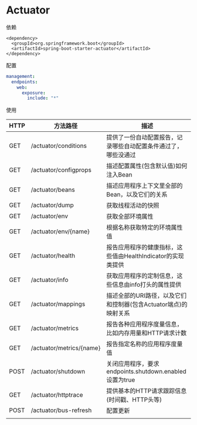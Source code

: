 # Actuator

依赖 

```
<dependency>
  <groupId>org.springframework.boot</groupId>
  <artifactId>spring-boot-starter-actuator</artifactId>
</dependency>
```



配置

```yaml
management:
  endpoints:
    web:
      exposure:
        include: "*"
```





使用

| HTTP | 方法路径                 | 描述                                                         |
| ---- | ------------------------ | ------------------------------------------------------------ |
| GET  | /actuator/conditions     | 提供了一份自动配置报告，记录哪些自动配置条件通过了，哪些没通过 |
| GET  | /actuator/configprops    | 描述配置属性(包含默认值)如何注入Bean                         |
| GET  | /actuator/beans          | 描述应用程序上下文里全部的Bean，以及它们的关系               |
| GET  | /actuator/dump           | 获取线程活动的快照                                           |
| GET  | /actuator/env            | 获取全部环境属性                                             |
| GET  | /actuator/env/{name}     | 根据名称获取特定的环境属性值                                 |
| GET  | /actuator/health         | 报告应用程序的健康指标，这些值由HealthIndicator的实现类提供  |
| GET  | /actuator/info           | 获取应用程序的定制信息，这些信息由info打头的属性提供         |
| GET  | /actuator/mappings       | 描述全部的URI路径，以及它们和控制器(包含Actuator端点)的映射关系 |
| GET  | /actuator/metrics        | 报告各种应用程序度量信息，比如内存用量和HTTP请求计数         |
| GET  | /actuator/metrics/{name} | 报告指定名称的应用程序度量值                                 |
| POST | /actuator/shutdown       | 关闭应用程序，要求endpoints.shutdown.enabled设置为true       |
| GET  | /actuator/httptrace      | 提供基本的HTTP请求跟踪信息(时间戳、HTTP头等)                 |
| POST | /actuator/bus-refresh    | 配置更新                                                     |
|      |                          |                                                              |